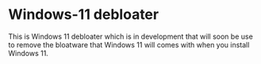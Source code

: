 # Windows-11 debloater

This is Windows 11 debloater which is in development that will soon be use to remove the bloatware that Windows 11 will comes with when you install Windows 11.




